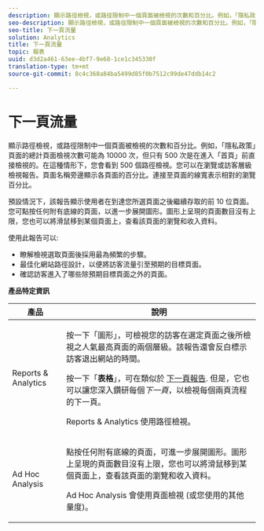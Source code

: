 ```yaml
---
description: 顯示路徑檢視，或路徑限制中一個頁面被檢視的次數和百分比。例如，「隱私政策」頁面的總計頁面檢視次數可能為 10000 次，但只有 500 次是在進入「首頁」前直接檢視的。在這種情形下，您會看到 500 個路徑檢視。您可以在瀏覽或訪客層級檢視報告。頁面名稱旁邊顯示各頁面的百分比。連接至頁面的線寬表示相對的瀏覽百分比。
seo-description: 顯示路徑檢視，或路徑限制中一個頁面被檢視的次數和百分比。例如，「隱私政策」頁面的總計頁面檢視次數可能為 10000 次，但只有 500 次是在進入「首頁」前直接檢視的。在這種情形下，您會看到 500 個路徑檢視。您可以在瀏覽或訪客層級檢視報告。頁面名稱旁邊顯示各頁面的百分比。連接至頁面的線寬表示相對的瀏覽百分比。
seo-title: 下一頁流量
solution: Analytics
title: 下一頁流量
topic: 報表
uuid: d3d2a461-63ee-4bf7-9e68-1ce1c345330f
translation-type: tm+mt
source-git-commit: 8c4c368a84ba5499d85f0b7512c99de47ddb14c2

---
```



# 下一頁流量

顯示路徑檢視，或路徑限制中一個頁面被檢視的次數和百分比。例如，「隱私政策」頁面的總計頁面檢視次數可能為 10000 次，但只有 500 次是在進入「首頁」前直接檢視的。在這種情形下，您會看到 500 個路徑檢視。您可以在瀏覽或訪客層級檢視報告。頁面名稱旁邊顯示各頁面的百分比。連接至頁面的線寬表示相對的瀏覽百分比。

預設情況下，該報告顯示使用者在到達您所選頁面之後繼續存取的前 10 位頁面。您可點按任何附有底線的頁面，以進一步展開圖形。圖形上呈現的頁面數目沒有上限，您也可以將滑鼠移到某個頁面上，查看該頁面的瀏覽和收入資料。

使用此報告可以:

* 瞭解檢視選取頁面後採用最為頻繁的步驟。
* 最佳化網站路徑設計，以便將訪客流量引至預期的目標頁面。
* 確認訪客進入了哪些除預期目標頁面之外的頁面。

**產品特定資訊**

<table id="table_A68A0DC384A74DC4895C8B01F760E175"> 
 <thead> 
  <tr> 
   <th colname="col1" class="entry"> 產品 </th> 
   <th colname="col2" class="entry"> 說明 </th> 
  </tr> 
 </thead>
 <tbody> 
  <tr> 
   <td colname="col1"> Reports &amp; Analytics </td> 
   <td colname="col2"> <p> 按一下「<span class="uicontrol">圖形</span>」，可檢視您的訪客在選定頁面之後所檢視之人氣最高頁面的兩個層級。該報告還會反白標示訪客退出網站的時間。 </p> <p>按一下「<b>表格</b>」，可在類似於 <a href="/help/components/c-variables/dimensionslist/reports-next-page.md"  > 下一頁報告</a>. 但是，它也可以讓您深入鑽研每個<i>下一頁</i>，以檢視每個兩頁流程的下一頁。 </p> <p>Reports &amp; Analytics 使用路徑檢視。 </p> </td> 
  </tr> 
  <tr> 
   <td colname="col1"> Ad Hoc Analysis </td> 
   <td colname="col2"> <p>點按任何附有底線的頁面，可進一步展開圖形。圖形上呈現的頁面數目沒有上限，您也可以將滑鼠移到某個頁面上，查看該頁面的瀏覽和收入資料。 </p> <p>Ad Hoc Analysis 會使用頁面檢視 (或您使用的其他量度)。 </p> </td> 
  </tr> 
 </tbody> 
</table>

